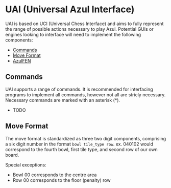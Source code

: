 # UAI (Universal Azul Interface)

UAI is based on UCI (Universal Chess Interface) and aims to fully represent the range of possible actions necessary
to play Azul. Potential GUIs or engines looking to interface will need to implement the following components: 

- [Commands](#commands)
- [Move Format](#move-format)
- [AzulFEN](/azulfen.md)

## Commands

UAI supports a range of commands. It is recommended for interfacing programs to implement all commands, 
however not all are stricly necessary. Necessary commands are marked with an asterisk (*).  

- TODO


## Move Format

The move format is standardized as three two digit components, comprising a six digit number 
in the format `bowl tile_type row`. 
ex. 040102 would correspond to the fourth bowl, first tile type, and second row of our own board. 

Special exceptions: 
- Bowl 00 corresponds to the centre area
- Row 00 corresponds to the floor (penalty) row
